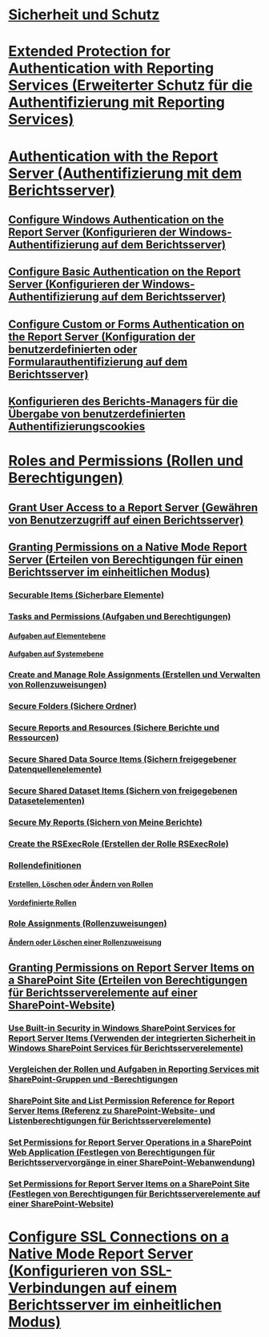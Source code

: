 # [Sicherheit und Schutz](reporting-services-security-and-protection.md)
# [Extended Protection for Authentication with Reporting Services (Erweiterter Schutz für die Authentifizierung mit Reporting Services)](extended-protection-for-authentication-with-reporting-services.md)
# [Authentication with the Report Server (Authentifizierung mit dem Berichtsserver)](authentication-with-the-report-server.md)
## [Configure Windows Authentication on the Report Server (Konfigurieren der Windows-Authentifizierung auf dem Berichtsserver)](configure-windows-authentication-on-the-report-server.md)
## [Configure Basic Authentication on the Report Server (Konfigurieren der Windows-Authentifizierung auf dem Berichtsserver)](configure-basic-authentication-on-the-report-server.md)
## [Configure Custom or Forms Authentication on the Report Server (Konfiguration der benutzerdefinierten oder Formularauthentifizierung auf dem Berichtsserver)](configure-custom-or-forms-authentication-on-the-report-server.md)
## [Konfigurieren des Berichts-Managers für die Übergabe von benutzerdefinierten Authentifizierungscookies](configure-the-web-portal-to-pass-custom-authentication-cookies.md)
# [Roles and Permissions (Rollen und Berechtigungen)](roles-and-permissions-reporting-services.md)
## [Grant User Access to a Report Server (Gewähren von Benutzerzugriff auf einen Berichtsserver)](grant-user-access-to-a-report-server.md)
## [Granting Permissions on a Native Mode Report Server (Erteilen von Berechtigungen für einen Berichtsserver im einheitlichen Modus)](granting-permissions-on-a-native-mode-report-server.md)
### [Securable Items (Sicherbare Elemente)](securable-items.md)
### [Tasks and Permissions (Aufgaben und Berechtigungen)](tasks-and-permissions.md)
#### [Aufgaben auf Elementebene](tasks-and-permissions-item-level-tasks.md)
#### [Aufgaben auf Systemebene](tasks-and-permissions-system-level-tasks.md)
### [Create and Manage Role Assignments (Erstellen und Verwalten von Rollenzuweisungen)](create-and-manage-role-assignments.md)
### [Secure Folders (Sichere Ordner)](secure-folders.md)
### [Secure Reports and Resources (Sichere Berichte und Ressourcen)](secure-reports-and-resources.md)
### [Secure Shared Data Source Items (Sichern freigegebener Datenquellenelemente)](secure-shared-data-source-items.md)
### [Secure Shared Dataset Items (Sichern von freigegebenen Datasetelementen)](secure-shared-dataset-items.md)
### [Secure My Reports (Sichern von Meine Berichte)](secure-my-reports.md)
### [Create the RSExecRole (Erstellen der Rolle RSExecRole)](create-the-rsexecrole.md)
### [Rollendefinitionen](role-definitions.md)
#### [Erstellen, Löschen oder Ändern von Rollen](role-definitions-create-delete-or-modify.md)
#### [Vordefinierte Rollen](role-definitions-predefined-roles.md)
### [Role Assignments (Rollenzuweisungen)](role-assignments.md)
#### [Ändern oder Löschen einer Rollenzuweisung](role-assignments-modify-or-delete.md)
## [Granting Permissions on Report Server Items on a SharePoint Site (Erteilen von Berechtigungen für Berichtsserverelemente auf einer SharePoint-Website)](granting-permissions-on-report-server-items-on-a-sharepoint-site.md)
### [Use Built-in Security in Windows SharePoint Services for Report Server Items (Verwenden der integrierten Sicherheit in Windows SharePoint Services für Berichtsserverelemente)](use-built-in-security-in-windows-sharepoint-services-for-report-server-items.md)
### [Vergleichen der Rollen und Aufgaben in Reporting Services mit SharePoint-Gruppen und -Berechtigungen](../reporting-services-roles-tasks-vs-sharepoint-groups-permissions.md)
### [SharePoint Site and List Permission Reference for Report Server Items (Referenz zu SharePoint-Website- und Listenberechtigungen für Berichtsserverelemente)](sharepoint-site-and-list-permission-reference-for-report-server-items.md)
### [Set Permissions for Report Server Operations in a SharePoint Web Application (Festlegen von Berechtigungen für Berichtsservervorgänge in einer SharePoint-Webanwendung)](set-permissions-for-report-server-operations-in-a-sharepoint-web-application.md)
### [Set Permissions for Report Server Items on a SharePoint Site (Festlegen von Berechtigungen für Berichtsserverelemente auf einer SharePoint-Website)](set-permissions-for-report-server-items-on-a-sharepoint-site.md)
# [Configure SSL Connections on a Native Mode Report Server (Konfigurieren von SSL-Verbindungen auf einem Berichtsserver im einheitlichen Modus)](configure-ssl-connections-on-a-native-mode-report-server.md)

